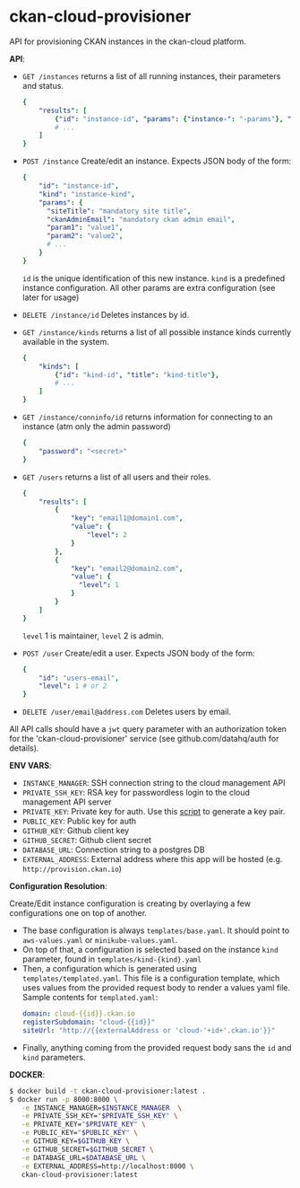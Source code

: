 # ckan-cloud-provisioner

API for provisioning CKAN instances in the ckan-cloud platform.

**API**:
- `GET /instances`
  returns a list of all running instances, their parameters and status.
  ```yaml
  {
      "results": [
          {"id": "instance-id", "params": {"instance-": "-params"}, "active": true/false, "status": "Running/..." }
          # ...
      ]
  }
  ```
- `POST /instance`
  Create/edit an instance. Expects JSON body of the form:
  ```yaml
  {
      "id": "instance-id",
      "kind": "instance-kind",
      "params": {
        "siteTitle": "mandatory site title",
        "ckanAdminEmail": "mandatory ckan admin email",
        "param1": "value1",
        "param2": "value2",
        # ...
      }
  }
  ```
  `id` is the unique identification of this new instance.
  `kind` is a predefined instance configuration.
  All other params are extra configuration (see later for usage)
- `DELETE /instance/id`
  Deletes instances by id.

- `GET /instance/kinds`
  returns a list of all possible instance kinds currently available in the system.
  ```yaml
  {
      "kinds": [
          {"id": "kind-id", "title": "kind-title"}, 
          # ... 
      ]
  }
  ```
- `GET /instance/conninfo/id`
  returns information for connecting to an instance (atm only the admin password)
  ```yaml
  {
      "password": "<secret>"
  }
  ```

- `GET /users`
  returns a list of all users and their roles.
  ```yaml
  {
      "results": [
          {
              "key": "email1@domain1.com",
              "value": {
                  "level": 2
              }
          },
          {
              "key": "email2@domain2.com",
              "value": {
                "level": 1
              }
          }
      ]
  }
  ```
  `level` 1 is maintainer, `level` 2 is admin.
- `POST /user`
  Create/edit a user. Expects JSON body of the form:
  ```yaml
  {
      "id": "users-email",
      "level": 1 # or 2
  }
  ```
- `DELETE /user/email@address.com`
  Deletes users by email.


All API calls should have a `jwt` query parameter with an authorization token for the 'ckan-cloud-provisioner' service (see github.com/datahq/auth for details).

**ENV VARS**:
- `INSTANCE_MANAGER`: SSH connection string to the cloud management API
- `PRIVATE_SSH_KEY`: RSA key for passwordless login to the cloud management API server
- `PRIVATE_KEY`: Private key for auth. Use this [script](https://github.com/datahq/auth/blob/master/tools/generate_key_pair.sh) to generate a key pair.
- `PUBLIC_KEY`: Public key for auth
- `GITHUB_KEY`: Github client key
- `GITHUB_SECRET`: Github client secret
- `DATABASE_URL`: Connection string to a postgres DB
- `EXTERNAL_ADDRESS`: External address where this app will be hosted (e.g. `http://provision.ckan.io`)

**Configuration Resolution**:

Create/Edit instance configuration is creating by overlaying a few configurations one on top of another.

- The base configuration is always `templates/base.yaml`. It should point to `aws-values.yaml` or `minikube-values.yaml`.
- On top of that, a configuration is selected based on the instance `kind` parameter, found in `templates/kind-{kind}.yaml`
- Then, a configuration which is generated using `templates/templated.yaml`.
  This file is a configuration template, which uses values from the provided request body to render a values yaml file.
  Sample contents for `templated.yaml`:
  ```yaml
  domain: cloud-{{id}}.ckan.io
  registerSubdomain: "cloud-{{id}}"
  siteUrl: "http://{{externalAddress or 'cloud-'+id+'.ckan.io'}}"
  ```
- Finally, anything coming from the provided request body sans the `id` and `kind` parameters.

**DOCKER**:
```bash
$ docker build -t ckan-cloud-provisioner:latest .
$ docker run -p 8000:8000 \
   -e INSTANCE_MANAGER=$INSTANCE_MANAGER  \
   -e PRIVATE_SSH_KEY="$PRIVATE_SSH_KEY" \
   -e PRIVATE_KEY="$PRIVATE_KEY" \
   -e PUBLIC_KEY="$PUBLIC_KEY" \
   -e GITHUB_KEY=$GITHUB_KEY \
   -e GITHUB_SECRET=$GITHUB_SECRET \
   -e DATABASE_URL=$DATABASE_URL \
   -e EXTERNAL_ADDRESS=http://localhost:8000 \
   ckan-cloud-provisioner:latest
```